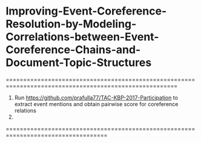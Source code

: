 # Improving-Event-Coreference-Resolution-by-Modeling-Correlations-between-Event-Coreference-Chains-and-Document-Topic-Structures
=======================================================================================================
1) Run https://github.com/prafulla77/TAC-KBP-2017-Participation to extract event mentions and obtain pairwise score for coreference relations
2) 
===================================================================================
